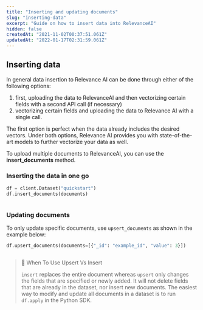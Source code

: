 ```yaml
---
title: "Inserting and updating documents"
slug: "inserting-data"
excerpt: "Guide on how to insert data into RelevanceAI"
hidden: false
createdAt: "2021-11-02T00:37:51.061Z"
updatedAt: "2022-01-17T02:31:59.061Z"
---
```

## Inserting data
In general data insertion to Relevance AI can be done through either of the following options:

1. first, uploading the data to RelevanceAI and then vectorizing certain fields with a second API call (if necessary)
2. vectorizing certain fields and uploading the data to Relevance AI with a single call.

The first option is perfect when the data already includes the desired vectors. Under both options, Relevance AI provides you with state-of-the-art models to further vectorize your data as well.

To upload multiple documents to RelevanceAI, you can use the **insert_documents** method.

### Inserting the data in one go

```python Python (SDK)
df = client.Dataset("quickstart")
df.insert_documents(documents)
```
```python
```

### Updating documents

To only update specific documents, use `upsert_documents` as shown in the example below:

```python Python (SDK)
df.upsert_documents(documents=[{"_id": "example_id", "value": 3}])
```
```python
```

> 🚧 When To Use Upsert Vs Insert
>
> `insert` replaces the entire document whereas `upsert` only changes the fields that are specified or newly added. It will not delete fields that are already in the dataset, nor insert new documents.
The easiest way to modify and update all documents in a dataset is to run `df.apply` in the Python SDK.

